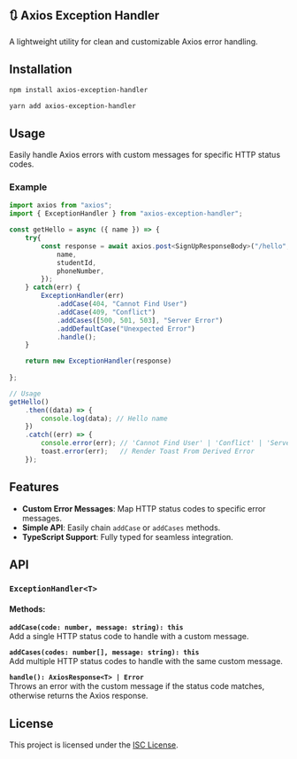 ## 🔃 Axios Exception Handler

A lightweight utility for clean and customizable Axios error handling.

## Installation

```bash
npm install axios-exception-handler
```

```bash
yarn add axios-exception-handler
```

## Usage

Easily handle Axios errors with custom messages for specific HTTP status codes.

### Example

```typescript
import axios from "axios";
import { ExceptionHandler } from "axios-exception-handler";

const getHello = async ({ name }) => {
    try{
        const response = await axios.post<SignUpResponseBody>("/hello", {
            name,
            studentId,
            phoneNumber,
        });
    } catch(err) {
        ExceptionHandler(err)
            .addCase(404, "Cannot Find User")
            .addCase(409, "Conflict")
            .addCases([500, 501, 503], "Server Error")
            .addDefaultCase("Unexpected Error")
            .handle();
    }

    return new ExceptionHandler(response)
        
};

// Usage
getHello()
    .then((data) => {
        console.log(data); // Hello name
    })
    .catch((err) => {
        console.error(err); // 'Cannot Find User' | 'Conflict' | 'Server Error'
        toast.error(err);   // Render Toast From Derived Error
    });
```

## Features

-   **Custom Error Messages**: Map HTTP status codes to specific error messages.
-   **Simple API**: Easily chain `addCase` or `addCases` methods.
-   **TypeScript Support**: Fully typed for seamless integration.

## API

### `ExceptionHandler<T>`

#### Methods:

**`addCase(code: number, message: string): this`**  
Add a single HTTP status code to handle with a custom message.

**`addCases(codes: number[], message: string): this`**  
Add multiple HTTP status codes to handle with the same custom message.

**`handle(): AxiosResponse<T> | Error`**  
Throws an error with the custom message if the status code matches, otherwise returns the Axios response.

## License

This project is licensed under the [ISC License](./LICENSE.md).
